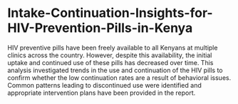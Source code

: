 # Intake-Continuation-Insights-for-HIV-Prevention-Pills-in-Kenya
HIV preventive pills have been freely available to all Kenyans at multiple clinics across the country. However, despite this availability, the initial uptake and continued use of these pills has decreased over time. This analysis investigated trends in the use and continuation of the HIV pills to confirm whether the low continuation rates are a result of behavioral issues. 
Common patterns leading to discontinued use were identified and appropriate intervention plans have been provided in the report.


